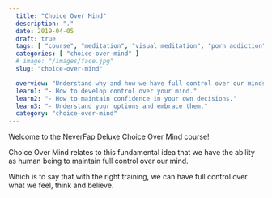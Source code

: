```yaml
---
  title: "Choice Over Mind"
  description: "."
  date: 2019-04-05
  draft: true
  tags: [ "course", "meditation", "visual meditation", "porn addiction", "addiction", "awareness", "awareness exercises", "perspective", "nofap", "neverfap", "neverfap deluxe" ]
  categories: [ "choice-over-mind" ]
  # image: "/images/face.jpg"
  slug: "choice-over-mind"

  overview: "Understand why and how we have full control over our minds."
  learn1: "- How to develop control over your mind."
  learn2: "- How to maintain confidence in your own decisions."
  learn3: "- Understand your options and embrace them."
  category: "choice-over-mind"
---
```


Welcome to the NeverFap Deluxe Choice Over Mind course!

Choice Over Mind relates to this fundamental idea that we have the ability as human being to maintain full control over our mind.

Which is to say that with the right training, we can have full control over what we feel, think and believe.


